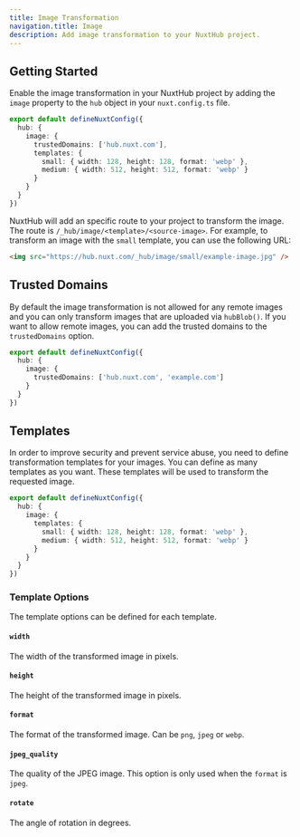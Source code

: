 ```yaml
---
title: Image Transformation
navigation.title: Image
description: Add image transformation to your NuxtHub project.
---
```


## Getting Started

Enable the image transformation in your NuxtHub project by adding the `image` property to the `hub` object in your `nuxt.config.ts` file.


```ts [nuxt.config.ts]
export default defineNuxtConfig({
  hub: {
    image: {
      trustedDomains: ['hub.nuxt.com'],
      templates: {
        small: { width: 128, height: 128, format: 'webp' },
        medium: { width: 512, height: 512, format: 'webp' }
      }
    }
  }
})
```

NuxtHub will add an specific route to your project to transform the image. The route is `/_hub/image/<template>/<source-image>`. For example, to transform an image with the `small` template, you can use the following URL:

```html
<img src="https://hub.nuxt.com/_hub/image/small/example-image.jpg" />
```




## Trusted Domains

By default the image transformation is not allowed for any remote images and you can only transform images that are uploaded via `hubBlob()`. If you want to allow remote images, you can add the trusted domains to the `trustedDomains` option.

```ts [nuxt.config.ts]
export default defineNuxtConfig({
  hub: {
    image: {
      trustedDomains: ['hub.nuxt.com', 'example.com']
    }
  }
})
```

## Templates

In order to improve security and prevent service abuse, you need to define transformation templates for your images. You can define as many templates as you want. These templates will be used to transform the requested image.

```ts [nuxt.config.ts]
export default defineNuxtConfig({
  hub: {
    image: {
      templates: {
        small: { width: 128, height: 128, format: 'webp' },
        medium: { width: 512, height: 512, format: 'webp' }
      }
    }
  }
})
```

### Template Options

The template options can be defined for each template.

#### `width`

The width of the transformed image in pixels.

#### `height`

The height of the transformed image in pixels.

#### `format`

The format of the transformed image. Can be `png`, `jpeg` or `webp`.

#### `jpeg_quality`

The quality of the JPEG image. This option is only used when the `format` is `jpeg`.

#### `rotate`

The angle of rotation in degrees.

